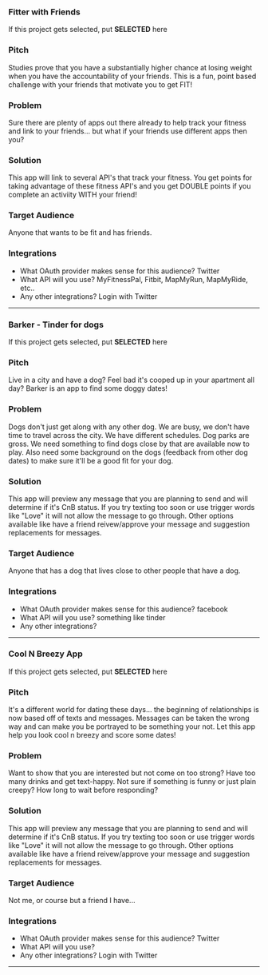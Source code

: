### Fitter with Friends

If this project gets selected, put **SELECTED** here

### Pitch

Studies prove that you have a substantially higher chance at losing weight when you have the accountability of your friends. This is a fun, point based challenge with your friends that motivate you to get FIT!

### Problem

Sure there are plenty of apps out there already to help track your fitness and link to your friends... but what if your friends use different apps then you?
### Solution

This app will link to several API's that track your fitness. You get points for taking advantage of these fitness API's and you get DOUBLE points if you complete an activiity WITH your friend!

### Target Audience

Anyone that wants to be fit and has friends.

### Integrations

* What OAuth provider makes sense for this audience? Twitter
* What API will you use? MyFitnessPal, Fitbit, MapMyRun, MapMyRide, etc..
* Any other integrations? Login with Twitter



*************************************************************************************************************

### Barker - Tinder for dogs

If this project gets selected, put **SELECTED** here


### Pitch

Live in a city and have a dog? Feel bad it's cooped up in your apartment all day? Barker is an app to find some doggy dates!

### Problem

Dogs don't just get along with any other dog. We are busy, we don't have time to travel across the city. We have different schedules. Dog parks are gross. We need something to find dogs close by that are available now to play. Also need some background on the dogs (feedback from other dog dates) to make sure it'll be a good fit for your dog.

### Solution

This app will preview any message that you are planning to send and will determine if it's CnB status. If you try texting too soon or use trigger words like "Love" it will not allow the message to go through. Other options available like have a friend reivew/approve your message and suggestion replacements for messages.

### Target Audience

Anyone that has a dog that lives close to other people that have a dog.

### Integrations

* What OAuth provider makes sense for this audience? facebook
* What API will you use?  something like tinder
* Any other integrations?  


**********************************************************************************************************
### Cool N Breezy App

If this project gets selected, put **SELECTED** here

### Pitch

It's a different world for dating these days... the beginning of relationships is now based off of texts and messages. Messages can be taken the wrong way and can make you be portrayed to be something your not. Let this app help you look cool n breezy and score some dates!

### Problem

Want to show that you are interested but not come on too strong? Have too many drinks and get text-happy. Not sure if something is funny or just plain creepy? How long to wait before responding?

### Solution

This app will preview any message that you are planning to send and will determine if it's CnB status. If you try texting too soon or use trigger words like "Love" it will not allow the message to go through. Other options available like have a friend reivew/approve your message and suggestion replacements for messages.

### Target Audience

Not me, or course but a friend I have...

### Integrations

* What OAuth provider makes sense for this audience? Twitter
* What API will you use?  
* Any other integrations? Login with Twitter


***********************************************************************************************************
